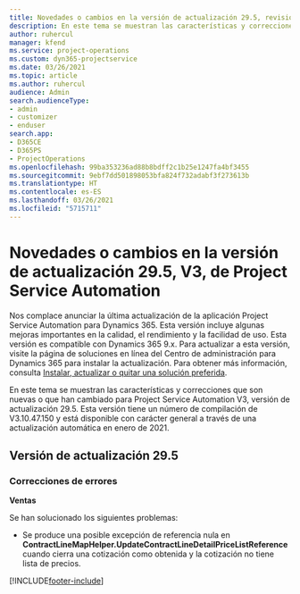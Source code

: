 ```yaml
---
title: Novedades o cambios en la versión de actualización 29.5, revisión V3, de Project Service Automation
description: En este tema se muestran las características y correcciones disponibles en Project Service Automation, versión de actualización 29.5, revisión V3.
author: ruhercul
manager: kfend
ms.service: project-operations
ms.custom: dyn365-projectservice
ms.date: 03/26/2021
ms.topic: article
ms.author: ruhercul
audience: Admin
search.audienceType:
- admin
- customizer
- enduser
search.app:
- D365CE
- D365PS
- ProjectOperations
ms.openlocfilehash: 99ba353236ad88b8bdff2c1b25e1247fa4bf3455
ms.sourcegitcommit: 9ebf7dd501898053bfa824f732adabf3f273613b
ms.translationtype: HT
ms.contentlocale: es-ES
ms.lasthandoff: 03/26/2021
ms.locfileid: "5715711"
---
```

# <a name="whats-new-or-changed-in-project-service-automation-update-release-295-v3"></a>Novedades o cambios en la versión de actualización 29.5, V3, de Project Service Automation

Nos complace anunciar la última actualización de la aplicación Project Service Automation para Dynamics 365. Esta versión incluye algunas mejoras importantes en la calidad, el rendimiento y la facilidad de uso. Esta versión es compatible con Dynamics 365 9.x. Para actualizar a esta versión, visite la página de soluciones en línea del Centro de administración para Dynamics 365 para instalar la actualización. Para obtener más información, consulta [Instalar, actualizar o quitar una solución preferida](https://docs.microsoft.com/power-platform/admin/install-remove-preferred-solution).

En este tema se muestran las características y correcciones que son nuevas o que han cambiado para Project Service Automation V3, versión de actualización 29.5. Esta versión tiene un número de compilación de V3.10.47.150 y está disponible con carácter general a través de una actualización automática en enero de 2021.

## <a name="update-release-295"></a>Versión de actualización 29.5

### <a name="bug-fixes"></a>Correcciones de errores


**Ventas**

Se han solucionado los siguientes problemas:

- Se produce una posible excepción de referencia nula en **ContractLineMapHelper.UpdateContractLineDetailPriceListReference** cuando cierra una cotización como obtenida y la cotización no tiene lista de precios.


[!INCLUDE[footer-include](../includes/footer-banner.md)]
